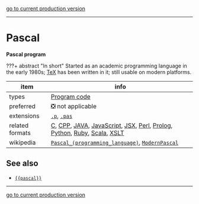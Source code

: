 [go to current production version]({{preferredFormats}})

---



# Pascal

**Pascal program**

???+ abstract "In short"
    Started as an academic programming language in the early 1980s; [TeX]({{tex}}) has been written in it; still usable on modern platforms.

item | info
--- | ---
types | [Program code](../dataTypes/programCode.md)
preferred | ❎ not applicable
extensions | [`.p`](../extensions/p.md), [`.pas`](../extensions/pas.md)
related formats | [C](../fileFormats/c.md), [CPP](../fileFormats/cpp.md), [JAVA](../fileFormats/java.md), [JavaScript](../fileFormats/javascript.md), [JSX](../fileFormats/jsx.md), [Perl](../fileFormats/perl.md), [Prolog](../fileFormats/prolog.md), [Python](../fileFormats/python.md), [Ruby](../fileFormats/ruby.md), [Scala](../fileFormats/scala.md), [XSLT](../fileFormats/xslt.md)
wikipedia | [`Pascal_(programming_language)`]({{wikipedia}}/Pascal_(programming_language)), [`ModernPascal`]({{wikipedia}}/ModernPascal)



## See also
*   [`{{pascal}}`]({{pascal}})




---

[go to current production version]({{preferredFormats}})
